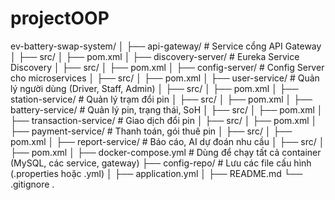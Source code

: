﻿# projectOOP

ev-battery-swap-system/
│
├── api-gateway/               # Service cổng API Gateway
│   ├── src/
│   ├── pom.xml
│
├── discovery-server/          # Eureka Service Discovery
│   ├── src/
│   ├── pom.xml
│
├── config-server/             # Config Server cho microservices
│   ├── src/
│   ├── pom.xml
│
├── user-service/              # Quản lý người dùng (Driver, Staff, Admin)
│   ├── src/
│   ├── pom.xml
│
├── station-service/           # Quản lý trạm đổi pin
│   ├── src/
│   ├── pom.xml
│
├── battery-service/           # Quản lý pin, trạng thái, SoH
│   ├── src/
│   ├── pom.xml
│
├── transaction-service/       # Giao dịch đổi pin
│   ├── src/
│   ├── pom.xml
│
├── payment-service/           # Thanh toán, gói thuê pin
│   ├── src/
│   ├── pom.xml
│
├── report-service/            # Báo cáo, AI dự đoán nhu cầu
│   ├── src/
│   ├── pom.xml
│
├── docker-compose.yml         # Dùng để chạy tất cả container (MySQL, các service, gateway)
├── config-repo/               # Lưu các file cấu hình (.properties hoặc .yml)
│   ├── application.yml
│
├── README.md
└── .gitignore
.

